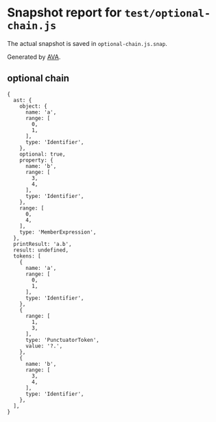 # Snapshot report for `test/optional-chain.js`

The actual snapshot is saved in `optional-chain.js.snap`.

Generated by [AVA](https://ava.li).

## optional chain

    {
      ast: {
        object: {
          name: 'a',
          range: [
            0,
            1,
          ],
          type: 'Identifier',
        },
        optional: true,
        property: {
          name: 'b',
          range: [
            3,
            4,
          ],
          type: 'Identifier',
        },
        range: [
          0,
          4,
        ],
        type: 'MemberExpression',
      },
      printResult: 'a.b',
      result: undefined,
      tokens: [
        {
          name: 'a',
          range: [
            0,
            1,
          ],
          type: 'Identifier',
        },
        {
          range: [
            1,
            3,
          ],
          type: 'PunctuatorToken',
          value: '?.',
        },
        {
          name: 'b',
          range: [
            3,
            4,
          ],
          type: 'Identifier',
        },
      ],
    }
